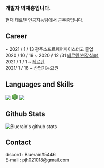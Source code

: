 ### 개발자 박재홍입니다.

현재 테르텐 인공지능팀에서 근무중입니다.

## Career
~ 2021 / 1 / 13 광주소프트웨어마이스터고 졸업  
2020 / 10 / 19 ~ 2020 / 12 /31 [테르텐(현장실습)](http://www.teruten.com/kr/)  
2021 / 1 / 1 ~ [테르텐](http://www.teruten.com/kr/)  
2021/ 1 /  18 ~ 산업기능요원

## Languages and Skills
<code><img height="20" src="https://cdn3.iconfinder.com/data/icons/logos-and-brands-adobe/512/267_Python-512.png"></code>
<code><img height="20" src="https://raw.githubusercontent.com/github/explore/80688e429a7d4ef2fca1e82350fe8e3517d3494d/topics/nodejs/nodejs.png"></code>
<code><img height="20" src="https://code.visualstudio.com/assets/updates/1_35/logo-stable.png"></code>

## Github Stats
![Bluerain's github stats](https://github-readme-stats.vercel.app/api?username=gasd238&show_icons=true&count_private=true&theme=tokyonight)

## Contact
discord : Bluerain#5446  
E-mail : pjh021018@gmail.com
<!--
**gasd238/gasd238** is a ✨ _special_ ✨ repository because its `README.md` (this file) appears on your GitHub profile.
-->  
